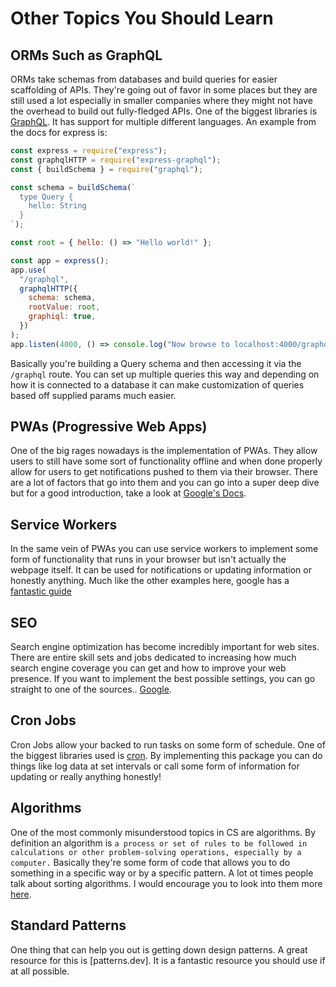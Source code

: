 # Other Topics You Should Learn

## ORMs Such as GraphQL

ORMs take schemas from databases and build queries for easier scaffolding of APIs. They're going out of favor in some places but they are still used a lot especially in smaller companies where they might not have the overhead to build out fully-fledged APIs. One of the biggest libraries is [GraphQL](https://graphql.org/code/#javascript). It has support for multiple different languages. An example from the docs for express is:

```javascript
const express = require("express");
const graphqlHTTP = require("express-graphql");
const { buildSchema } = require("graphql");

const schema = buildSchema(`
  type Query {
    hello: String
  }
`);

const root = { hello: () => "Hello world!" };

const app = express();
app.use(
  "/graphql",
  graphqlHTTP({
    schema: schema,
    rootValue: root,
    graphiql: true,
  })
);
app.listen(4000, () => console.log("Now browse to localhost:4000/graphql"));
```

Basically you're building a Query schema and then accessing it via the `/graphql` route. You can set up multiple queries this way and depending on how it is connected to a database it can make customization of queries based off supplied params much easier.

## PWAs (Progressive Web Apps)

One of the big rages nowadays is the implementation of PWAs. They allow users to still have some sort of functionality offline and when done properly allow for users to get notifications pushed to them via their browser. There are a lot of factors that go into them and you can go into a super deep dive but for a good introduction, take a look at [Google's Docs](https://web.dev/progressive-web-apps/).

## Service Workers

In the same vein of PWAs you can use service workers to implement some form of functionality that runs in your browser but isn't actually the webpage itself. It can be used for notifications or updating information or honestly anything. Much like the other examples here, google has a [fantastic guide](https://developer.chrome.com/docs/workbox/service-worker-overview/)

## SEO

Search engine optimization has become incredibly important for web sites. There are entire skill sets and jobs dedicated to increasing how much search engine coverage you can get and how to improve your web presence. If you want to implement the best possible settings, you can go straight to one of the sources.. [Google](https://developers.google.com/search/docs/beginner/seo-starter-guide?hl=en&visit_id=637908297184991114-3532700250&rd=1).

## Cron Jobs

Cron Jobs allow your backed to run tasks on some form of schedule. One of the biggest libraries used is [cron](https://www.npmjs.com/package/cron). By implementing this package you can do things like log data at set intervals or call some form of information for updating or really anything honestly!

## Algorithms

One of the most commonly misunderstood topics in CS are algorithms. By definition an algorithm is `a process or set of rules to be followed in calculations or other problem-solving operations, especially by a computer.` Basically they're some form of code that allows you to do something in a specific way or by a specific pattern. A lot ot times people talk about sorting algorithms. I would encourage you to look into them more [here](https://en.wikipedia.org/wiki/Sorting_algorithm).

## Standard Patterns

One thing that can help you out is getting down design patterns. A great resource for this is [patterns.dev]. It is a fantastic resource you should use if at all possible.
